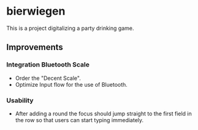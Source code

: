 # bierwiegen

This is a project digitalizing a party drinking game. 

## Improvements

### Integration Bluetooth Scale
- Order the "Decent Scale".
- Optimize Input flow for the use of Bluetooth.

### Usability
- After adding a round the focus should jump straight to the first field
  in the row so that users can start typing immediately.


